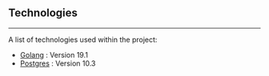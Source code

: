 ## Technologies
***
A list of technologies used within the project:
* [Golang](https://example.com) : Version 19.1 
* [Postgres](https://example.com) : Version 10.3  
